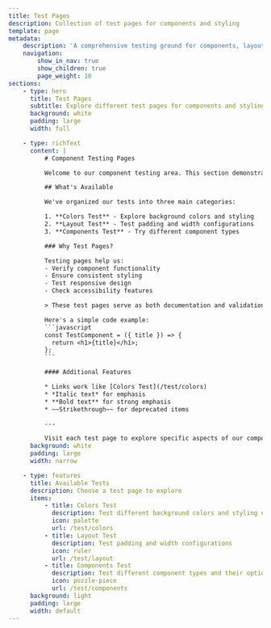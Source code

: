 ```yaml
---
title: Test Pages
description: Collection of test pages for components and styling
template: page
metadata:
    description: 'A comprehensive testing ground for components, layouts, and styling options'
    navigation:
        show_in_nav: true
        show_children: true
        page_weight: 10
sections:
    - type: hero
      title: Test Pages
      subtitle: Explore different test pages for components and styling options
      background: white
      padding: large
      width: full

    - type: richText
      content: |
          # Component Testing Pages

          Welcome to our component testing area. This section demonstrates various markdown capabilities while explaining our testing structure.

          ## What's Available

          We've organized our tests into three main categories:

          1. **Colors Test** - Explore background colors and styling
          2. **Layout Test** - Test padding and width configurations
          3. **Components Test** - Try different component types

          ### Why Test Pages?

          Testing pages help us:
          - Verify component functionality
          - Ensure consistent styling
          - Test responsive design
          - Check accessibility features

          > These test pages serve as both documentation and validation for our component library.

          Here's a simple code example:
          ```javascript
          const TestComponent = ({ title }) => {
            return <h1>{title}</h1>;
          };
          ```

          #### Additional Features

          * Links work like [Colors Test](/test/colors)
          * *Italic text* for emphasis
          * **Bold text** for strong emphasis
          * ~~Strikethrough~~ for deprecated items

          ---

          Visit each test page to explore specific aspects of our component system.
      background: white
      padding: large
      width: narrow

    - type: features
      title: Available Tests
      description: Choose a test page to explore
      items:
          - title: Colors Test
            description: Test different background colors and styling options
            icon: palette
            url: /test/colors
          - title: Layout Test
            description: Test padding and width configurations
            icon: ruler
            url: /test/layout
          - title: Components Test
            description: Test different component types and their options
            icon: puzzle-piece
            url: /test/components
      background: light
      padding: large
      width: default
---
```

